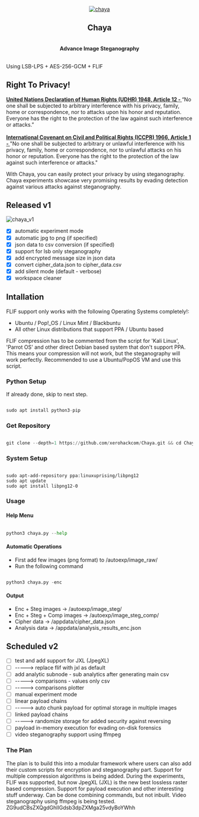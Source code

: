 
<p align="center" >
  <a href="https://xerohack.com/chaya/" >
    <img src="https://i.ibb.co/X2WmCxm/chaya.png" alt="chaya">
  </a>
</p>


<h2 align="center">Chaya</h2>

<p align="center">
  <br>
  <strong>Advance Image Steganography</strong>
  <br><br>

<p>Using LSB-LPS + AES-256-GCM + FLIF</p>

## Right To Privacy!

<strong><a href="https://www.un.org/en/about-us/universal-declaration-of-human-rights">United Nations Declaration of Human Rights (UDHR) 1948, Article 12 - </strong></a>“No one shall be subjected to arbitrary interference with his privacy, family, home or correspondence, nor to attacks upon his honor and reputation. Everyone has the right to the protection of the law against such interference or attacks.”
<br><br>
<strong><a href="https://en.wikipedia.org/wiki/International_Covenant_on_Civil_and_Political_Rights">International Covenant on Civil and Political Rights (ICCPR) 1966, Article 1 - </strong></a>"No one shall be subjected to arbitrary or unlawful interference with his privacy, family, home or correspondence, nor to unlawful attacks on his honor or reputation. Everyone has the right to the protection of the law against such interference or attacks."

With Chaya, you can easily protect your privacy by using steganography. Chaya experiments showcase very promising results by evading detection against various attacks against steganography.


## Released v1

<img src="https://i.ibb.co/mR1WNwk/chaya-alpha1.png" alt="chaya_v1">

- [x] automatic experiment mode
- [x] automatic jpg to png (if specified)
- [x] json data to csv conversion (if specified)
- [x] support for lsb only steganography
- [x] add encrypted message size in json data
- [x] convert cipher_data.json to cipher_data.csv
- [x] add silent mode (default - verbose)
- [x] workspace cleaner

## Intallation

FLIF support only works with the following Operating Systems completely!:

- Ubuntu / Pop!_OS / Linux Mint / Blackbuntu
- All other Linux distributions that support PPA / Ubuntu based

FLIF compression has to be commented from the script for 'Kali Linux', 'Parrot OS' and other direct Debian based system that don't support PPA. This means your compression will not work, but the steganography will work perfectly. Recommended to use a Ubuntu/PopOS VM and use this script.

### Python Setup

If already done, skip to next step.

```python

sudo apt install python3-pip

```

### Get Repository

```python

git clone --depth=1 https://github.com/xerohackcom/Chaya.git && cd Chaya && pip3 install -r requirements.txt

```

### System Setup

```

sudo apt-add-repository ppa:linuxuprising/libpng12
sudo apt update
sudo apt install libpng12-0

```

### Usage


#### Help Menu

```python

python3 chaya.py --help

```

#### Automatic Operations

- First add few images (png format) to /autoexp/image_raw/
- Run the following command

```python

python3 chaya.py -enc

```

#### Output

- Enc + Steg images -> /autoexp/image_steg/
- Enc + Steg + Comp images -> /autoexp/image_steg_comp/
- Cipher data -> /appdata/cipher_data.json
- Analysis data -> /appdata/analysis_results_enc.json


## Scheduled v2

- [ ] test and add support for JXL (JpegXL)
- [ ] -----> replace flif with jxl as default
- [ ] add analytic subnode - sub analytics after generating main csv
- [ ] -----> comparisons - values only csv
- [ ] -----> comparisons plotter
- [ ] manual experiment mode
- [ ] linear payload chains
- [ ] -----> auto chunk payload for optimal storage in multiple images
- [ ] linked payload chains
- [ ] -----> randomize storage for added security against reversing
- [ ] payload in-memory execution for evading on-disk forensics
- [ ] video steganography support using ffmpeg

### The Plan
The plan is to build this into a modular framework where users can also add their custom scripts for encryption and steganography part. Support for multiple compression algorithms is being added. During the experiments, FLIF was supported, but now JpegXL (JXL) is the new best lossless raster based compression. Support for payload execution and other interesting stuff underway. Can be done combining commands, but not inbuilt. Video steganography using ffmpeg is being tested. ZG9udCBsZXQgdGhlIGdsb3dpZXMga25vdyBoYWhh
  

